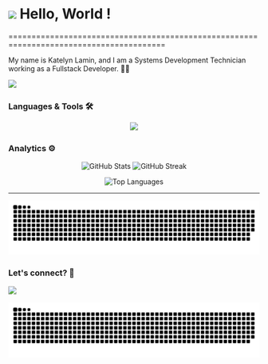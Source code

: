 <h1><img src="https://media.tenor.com/Z-TKT6ZVvx4AAAAi/dance.gif" width="30"/> Hello, World ! </h1>
========================================================================================

My name is Katelyn Lamin, and I am a Systems Development Technician working as a Fullstack Developer.  👩‍💻

![](http://estruyf-github.azurewebsites.net/api/VisitorHit?user=Katlamin&repo=Katlamin&countColorcountColor)

### Languages & Tools 🛠  
<p align="center">
  <img src="https://skillicons.dev/icons?i=python,html,github,vscode,css" />
</p>

### Analytics ⚙️
<!-- STATS + STREAK -->
<p align="center">
  <img height="180em" src="https://github-readme-stats.vercel.app/api?username=seuusuario&show_icons=true&theme=radical&count_private=true&include_all_commits=true&hide_border=false" alt="GitHub Stats" />
  <img height="180em" src="https://github-readme-streak-stats.herokuapp.com/?user=seuusuario&theme=radical&hide_border=false" alt="GitHub Streak" />
</p>

<!-- LINGUAGENS MAIS USADAS -->
<p align="center">
  <img height="180em" src="https://github-readme-stats.vercel.app/api/top-langs/?username=seuusuario&layout=compact&theme=radical&langs_count=8&hide_border=false" alt="Top Languages" />
</p>

---


<p align="center">
  <img src="https://raw.githubusercontent.com/platane/platane/output/github-contribution-grid-snake.svg" alt="snake commit animation" />
</p>

### Let's connect? 🤝 
<a href="katelyn.faria@gmail.com"><img src="https://img.shields.io/badge/Gmail-D14836?style=for-the-badge&logo=gmail&logoColor=white"/></a>                                                                        <p align="center">
  <img src="https://raw.githubusercontent.com/platane/snk/output/github-contribution-grid-snake.svg" alt="snake" />
</p>

